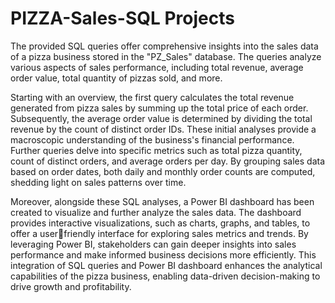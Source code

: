 # PIZZA-Sales-SQL Projects
The provided SQL queries offer comprehensive insights into the sales data of a 
pizza business stored in the "PZ_Sales" database. The queries analyze various 
aspects of sales performance, including total revenue, average order value, total 
quantity of pizzas sold, and more.

Starting with an overview, the first query calculates the total revenue generated 
from pizza sales by summing up the total price of each order. Subsequently, the 
average order value is determined by dividing the total revenue by the count of 
distinct order IDs. These initial analyses provide a macroscopic understanding 
of the business's financial performance.
Further queries delve into specific metrics such as total pizza quantity, count of 
distinct orders, and average orders per day. By grouping sales data based on 
order dates, both daily and monthly order counts are computed, shedding light 
on sales patterns over time.

Moreover, alongside these SQL analyses, a Power BI dashboard has been 
created to visualize and further analyze the sales data. The dashboard provides 
interactive visualizations, such as charts, graphs, and tables, to offer a userfriendly interface for exploring sales metrics and trends. By leveraging Power BI, stakeholders can gain deeper insights into sales performance and make 
informed business decisions more efficiently. This integration of SQL queries 
and Power BI dashboard enhances the analytical capabilities of the pizza 
business, enabling data-driven decision-making to drive growth and profitability.
